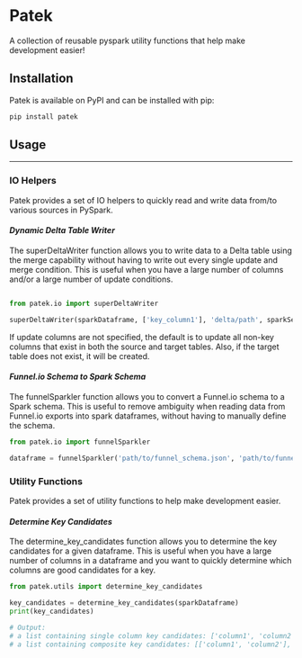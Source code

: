 # **Patek**

 A collection of reusable pyspark utility functions that help make development easier!

## Installation

Patek is available on PyPI and can be installed with pip:

```bash
pip install patek
```

## Usage

------------

### IO Helpers

Patek provides a set of IO helpers to quickly read and write data from/to various sources in PySpark.

#### *Dynamic Delta Table Writer*

The superDeltaWriter function allows you to write data to a Delta table using the merge capability without having to write out every single update and merge condition. This is useful when you have a large number of columns and/or a large number of update conditions.

```python

from patek.io import superDeltaWriter

superDeltaWriter(sparkDataframe, ['key_column1'], 'delta/path', sparkSession, sparkContext, ['update_col1', 'update_col2'])

```

If update columns are not specified, the default is to update all non-key columns that exist in both the source and target tables. Also, if the target table does not exist, it will be created.

#### *Funnel.io Schema to Spark Schema*

The funnelSparkler function allows you to convert a Funnel.io schema to a Spark schema. This is useful to remove ambiguity when reading data from Funnel.io exports into spark dataframes, without having to manually define the schema.

```python
from patek.io import funnelSparkler

dataframe = funnelSparkler('path/to/funnel_schema.json', 'path/to/funnel_export_data', sparkSession, sparkContext, data_file_type='csv')
```

### Utility Functions

Patek provides a set of utility functions to help make development easier.

#### *Determine Key Candidates*

The determine_key_candidates function allows you to determine the key candidates for a given dataframe. This is useful when you have a large number of columns in a dataframe and you want to quickly determine which columns are good candidates for a key.

```python
from patek.utils import determine_key_candidates

key_candidates = determine_key_candidates(sparkDataframe)
print(key_candidates)

# Output:
# a list containing single column key candidates: ['column1', 'column2', 'column3']
# a list containing composite key candidates: [['column1', 'column2'], ['column1', 'column3']]
```
